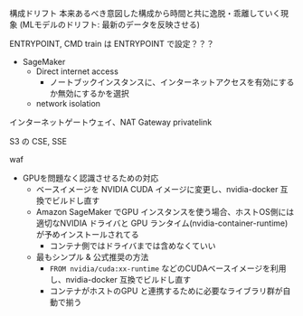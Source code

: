 
構成ドリフト
本来あるべき意図した構成から時間と共に逸脱・乖離していく現象
(MLモデルのドリフト: 最新のデータを反映させる)

ENTRYPOINT, CMD
train は ENTRYPOINT で設定？？？

- SageMaker
    - Direct internet access
        - ノートブックインスタンスに、インターネットアクセスを有効にするか無効にするかを選択
    - network isolation

インターネットゲートウェイ、NAT Gateway
privatelink

S3 の CSE, SSE

waf

- GPUを問題なく認識させるための対応
    - ベースイメージを NVIDIA CUDA イメージに変更し、nvidia-docker 互換でビルドし直す
    - Amazon SageMaker でGPU インスタンスを使う場合、ホストOS側には適切なNVIDIA ドライバと GPU ランタイム(nvidia-container-runtime)が予めインストールされてる
        - コンテナ側ではドライバまでは含めなくていい
    - 最もシンプル & 公式推奨の方法
        - `FROM nvidia/cuda:xx-runtime` などのCUDAベースイメージを利用し、nvidia-docker 互換でビルドし直す
        - コンテナがホストのGPU と連携するために必要なライブラリ群が自動で揃う
